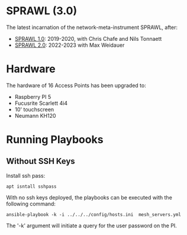 # SPRAWL (3.0)

The latest incarnation of the network-meta-instrument SPRAWL, after:

- [SPRAWL 1.0](https://github.com/anwaldt/SPRAWL): 2019-2020, with Chris Chafe and Nils Tonnaett
- [SPRAWL 2.0](https://github.com/ringbuffer-org/SPRAWL): 2022-2023 with Max Weidauer 

# Hardware

The hardware of 16 Access Points has been upgraded to:

- Raspberry PI 5
- Fucusrite Scarlett 4i4
- 10' touchscreen
- Neumann KH120

# Running Playbooks


## Without SSH Keys

Install ssh pass:

    apt isntall sshpass

With no ssh keys deployed, the playbooks can be executed with the following command:

    ansible-playbook -k -i ../../../config/hosts.ini  mesh_servers.yml

The '-k' argument will initiate a query for the user password on the PI.
